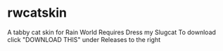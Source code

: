 # rwcatskin
A tabby cat skin for Rain World
Requires Dress my Slugcat
To download click "DOWNLOAD THIS" under Releases to the right
